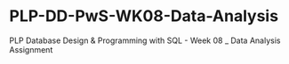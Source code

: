 # PLP-DD-PwS-WK08-Data-Analysis
PLP Database Design &amp; Programming with SQL - Week 08 _ Data Analysis Assignment 
